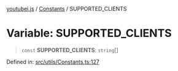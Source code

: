 [youtubei.js](../../../../README.md) / [Constants](../README.md) / SUPPORTED\_CLIENTS

# Variable: SUPPORTED\_CLIENTS

> `const` **SUPPORTED\_CLIENTS**: `string`[]

Defined in: [src/utils/Constants.ts:127](https://github.com/LuanRT/YouTube.js/blob/0733f60b57877f6b8b87dfd5cc6195b5085f5c09/src/utils/Constants.ts#L127)
